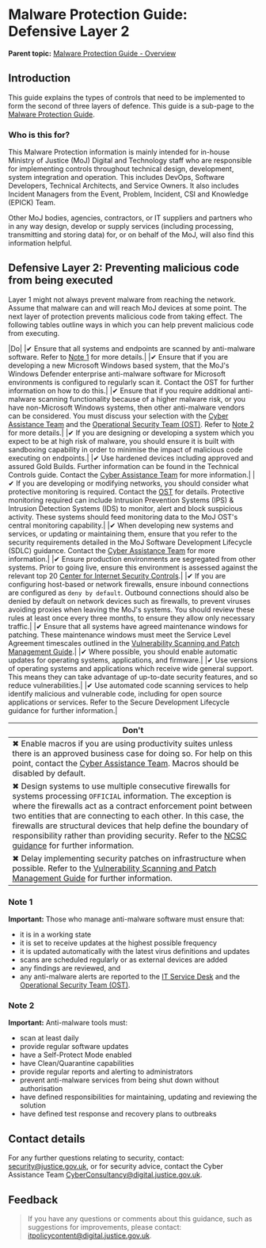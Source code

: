 # Malware Protection Guide: Defensive Layer 2

**Parent topic:** [Malware Protection Guide - Overview](malware-protection-guide-introduction.md)

## Introduction

This guide explains the types of controls that need to be implemented to form the second of three layers of defence. This guide is a sub-page to the [Malware Protection Guide](malware-protection-guide-introduction.md).

### Who is this for?

This Malware Protection information is mainly intended for in-house Ministry of Justice \(MoJ\) Digital and Technology staff who are responsible for implementing controls throughout technical design, development, system integration and operation. This includes DevOps, Software Developers, Technical Architects, and Service Owners. It also includes Incident Managers from the Event, Problem, Incident, CSI and Knowledge \(EPICK\) Team.

Other MoJ bodies, agencies, contractors, or IT suppliers and partners who in any way design, develop or supply services \(including processing, transmitting and storing data\) for, or on behalf of the MoJ, will also find this information helpful.

## Defensive Layer 2: Preventing malicious code from being executed

Layer 1 might not always prevent malware from reaching the network. Assume that malware can and will reach MoJ devices at some point. The next layer of protection prevents malicious code from taking effect. The following tables outline ways in which you can help prevent malicious code from executing.

|Do|
|✔ Ensure that all systems and endpoints are scanned by anti-malware software. Refer to [Note 1](#note-1) for more details.|
|✔ Ensure that if you are developing a new Microsoft Windows based system, that the MoJ's Windows Defender enterprise anti-malware software for Microsoft environments is configured to regularly scan it. Contact the OST for further information on how to do this.|
|✔ Ensure that if you require additional anti-malware scanning functionality because of a higher malware risk, or you have non-Microsoft Windows systems, then other anti-malware vendors can be considered. You must discuss your selection with the [Cyber Assistance Team](#contact-details) and the [Operational Security Team \(OST\)](#contact-details). Refer to [Note 2](#note-2) for more details.|
|✔ If you are designing or developing a system which you expect to be at high risk of malware, you should ensure it is built with sandboxing capability in order to minimise the impact of malicious code executing on endpoints.|
|✔ Use hardened devices including approved and assured Gold Builds. Further information can be found in the Technical Controls guide. Contact the [Cyber Assistance Team](#contact-details) for more information.|
|✔ If you are developing or modifying networks, you should consider what protective monitoring is required. Contact the [OST](#contact-details) for details. Protective monitoring required can include Intrusion Prevention Systems \(IPS\) & Intrusion Detection Systems \(IDS\) to monitor, alert and block suspicious activity. These systems should feed monitoring data to the MoJ OST's central monitoring capability.|
|✔ When developing new systems and services, or updating or maintaining them, ensure that you refer to the security requirements detailed in the MoJ Software Development Lifecycle \(SDLC\) guidance. Contact the [Cyber Assistance Team](#contact-details) for more information.|
|✔ Ensure production environments are segregated from other systems. Prior to going live, ensure this environment is assessed against the relevant top 20 [Center for Internet Security Controls](https://www.cisecurity.org/cybersecurity-best-practices).|
|✔ If you are configuring host-based or network firewalls, ensure inbound connections are configured as `deny by default`. Outbound connections should also be denied by default on network devices such as firewalls, to prevent viruses avoiding proxies when leaving the MoJ's systems. You should review these rules at least once every three months, to ensure they allow only necessary traffic.|
|✔ Ensure that all systems have agreed maintenance windows for patching. These maintenance windows must meet the Service Level Agreement timescales outlined in the [Vulnerability Scanning and Patch Management Guide](vulnerability-scanning-and-patch-management-guide.md).|
|✔ Where possible, you should enable automatic updates for operating systems, applications, and firmware.|
|✔ Use versions of operating systems and applications which receive wide general support. This means they can take advantage of up-to-date security features, and so reduce vulnerabilities.|
|✔ Use automated code scanning services to help identify malicious and vulnerable code, including for open source applications or services. Refer to the Secure Development Lifecycle guidance for further information.|

|Don't|
|-----|
|✖ Enable macros if you are using productivity suites unless there is an approved business case for doing so. For help on this point, contact the [Cyber Assistance Team](#contact-details). Macros should be disabled by default.|
|✖ Design systems to use multiple consecutive firewalls for systems processing `OFFICIAL` information. The exception is where the firewalls act as a contract enforcement point between two entities that are connecting to each other. In this case, the firewalls are structural devices that help define the boundary of responsibility rather than providing security. Refer to the [NCSC guidance](https://www.ncsc.gov.uk/whitepaper/security-architecture-anti-patterns#section_5) for further information.|
|✖ Delay implementing security patches on infrastructure when possible. Refer to the [Vulnerability Scanning and Patch Management Guide](vulnerability-scanning-and-patch-management-guide.md) for further information.|

### Note 1

**Important:** Those who manage anti-malware software must ensure that:

-   it is in a working state
-   it is set to receive updates at the highest possible frequency
-   it is updated automatically with the latest virus definitions and updates
-   scans are scheduled regularly or as external devices are added
-   any findings are reviewed, and
-   any anti-malware alerts are reported to the [IT Service Desk](#contact-details) and the [Operational Security Team \(OST\)](#contact-details).

### Note 2

**Important:** Anti-malware tools must:

-   scan at least daily
-   provide regular software updates
-   have a Self-Protect Mode enabled
-   have Clean/Quarantine capabilities
-   provide regular reports and alerting to administrators
-   prevent anti-malware services from being shut down without authorisation
-   have defined responsibilities for maintaining, updating and reviewing the solution
-   have defined test response and recovery plans to outbreaks

## Contact details

For any further questions relating to security, contact: [security@justice.gov.uk](mailto:security@justice.gov.uk), or for security advice, contact the Cyber Assistance Team [CyberConsultancy@digital.justice.gov.uk](mailto:CyberConsultancy@digital.justice.gov.uk).

## Feedback

> If you have any questions or comments about this guidance, such as suggestions for improvements, please contact: [itpolicycontent@digital.justice.gov.uk](mailto:itpolicycontent@digital.justice.gov.uk).

